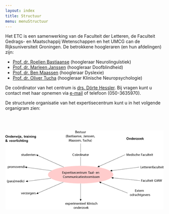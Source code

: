 ```yaml
---
layout: index
title: Structuur
menu: menuStructuur
---
```



Het ETC is een samenwerking van de Faculteit der Letteren, de Faculteit Gedrags- en Maatschappij Wetenschappen en het UMCG can de Rijksuniversiteit Groningen. De betrokkene hoogleraren (en hun afdelingen) zijn:
- [Prof. dr. Roelien Bastiaanse](http://www.rug.nl/staff/y.r.m.bastiaanse/index) (hoogleraar Neurolinguïstiek)
- [Prof. dr. Marleen Janssen](http://www.rug.nl/staff/h.j.m.janssen/index) (hoogleraar Doofblindheid)
- [Prof. dr. Ben Maassen](http://www.rug.nl/staff/b.a.m.maassen/index) (hoogleraar Dyslexie)
- [Prof. dr. Oliver Tucha](http://www.rug.nl/staff/o.m.tucha/index) (hoogleraar Klinische Neuropsychologie)

De coördinator van het centrum is [drs. Dörte Hessler](http://www.rug.nl/staff/d.a.hessler/index). Bij vragen kunt u contact met haar opnemen via [e-mail](mailto:etc@rug.nl) of telefoon (050-3635970). 

De structurele organisatie van het expertisecentrum kunt u in het volgende organigram zien:

<br>
<br>


![Organigram](/images/orga.png)
